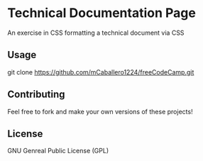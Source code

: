 # Technical Documentation Page 

An exercise in CSS formatting a technical document via CSS

## Usage

git clone https://github.com/mCaballero1224/freeCodeCamp.git

## Contributing

Feel free to fork and make your own versions of these projects!

## License

GNU Genreal Public License (GPL)
